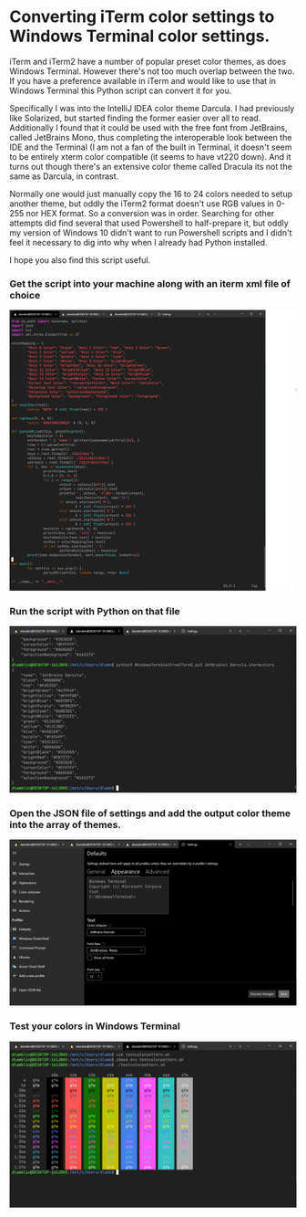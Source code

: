# Converting iTerm color settings to Windows Terminal color settings.

iTerm and iTerm2 have a number of popular preset color themes, as does Windows
Terminal.  However there's not too much overlap between the two. If you have a
preference available in iTerm and would like to use that in Windows Terminal
this Python script can convert it for you.

Specifically I was into the IntelliJ IDEA color theme Darcula. I had
previously like Solarized, but started finding the former easier over all to
read. Additionally I found that it could be used with the free font from
JetBrains, called JetBrains Mono, thus completing the interoperable look
between the IDE and the Terminal (I am not a fan of the built in Terminal, it
doesn't seem to be entirely xterm color compatible (it seems to have vt220
down). And it turns out though there's an extensive color theme called Dracula
its not the same as Darcula, in contrast.

Normally one would just manually copy the 16 to 24 colors needed to setup
another theme, but oddly the iTerm2 format doesn't use RGB values in 0-255 nor
HEX format. So a conversion was in order. Searching for other attempts did
find several that used Powershell to half-prepare it, but oddly my version of
Windows 10 didn't want to run Powershell scripts and I didn't feel it
necessary to dig into why when I already had Python installed.

I hope you also find this script useful.

### Get the script into your machine along with an iterm xml file of choice
![The script in Windows Terminal vim](win_terminal_vim_jetbrains_darcula.png "Checking the script in Windows Terminal")
### Run the script with Python on that file
![Running the script in Windows Terminal](win_terminal_run_jetbrains_darcula.png "Running the script")
### Open the JSON file of settings and add the output color theme into the array of themes.
![Set the output into the JSON file settings of Windows Terminal](win_terminal_set_jetbrains_darcula.png "Set the output into the JSON file of Windows Terminal")
### Test your colors in Windows Terminal
![Test your colors](win_terminal_test_jetbrains_darcula.png "Test the colors in the terminal")

